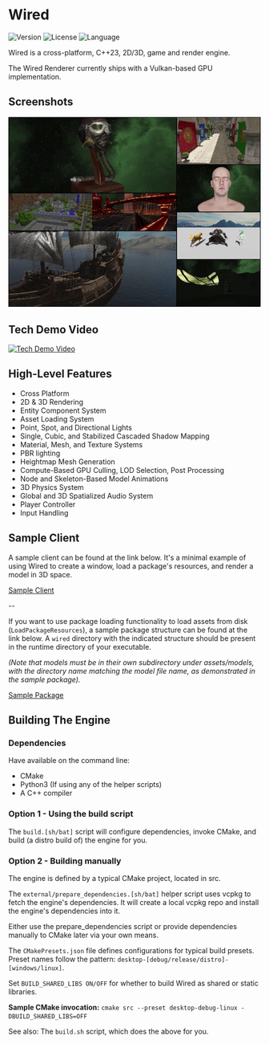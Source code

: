 # Wired

<!-- Version and License Badges -->
![Version](https://img.shields.io/badge/version-0.0.1-green.svg?style=flat-square) 
![License](https://img.shields.io/badge/license-GNU%20GPLv3-green?style=flat-square) 
![Language](https://img.shields.io/badge/language-C++23-green.svg?style=flat-square) 

Wired is a cross-platform, C++23, 2D/3D, game and render engine.

The Wired Renderer currently ships with a Vulkan-based GPU implementation.

## Screenshots

![Alt text](screenshots/collage.webp "Collage")

## Tech Demo Video

[![Tech Demo Video](https://img.youtube.com/vi/R-enitNsDyU/mqdefault.jpg)](https://youtu.be/R-enitNsDyU)

## High-Level Features

- Cross Platform
- 2D & 3D Rendering
- Entity Component System
- Asset Loading System
- Point, Spot, and Directional Lights
- Single, Cubic, and Stabilized Cascaded Shadow Mapping
- Material, Mesh, and Texture Systems
- PBR lighting
- Heightmap Mesh Generation
- Compute-Based GPU Culling, LOD Selection, Post Processing
- Node and Skeleton-Based Model Animations
- 3D Physics System
- Global and 3D Spatialized Audio System
- Player Controller
- Input Handling

## Sample Client

A sample client can be found at the link below. It's a minimal example of using Wired to create a window, load a package's resources, and render a model in 3D space.

[Sample Client](https://github.com/neon-software-dev/Wired/blob/main/samples/sample_client.cpp)

--

If you want to use package loading functionality to load assets from disk (```LoadPackageResources```), a sample package structure can be found at the link below. A ```wired``` directory with the indicated structure should be present in the runtime directory of your executable.

*(Note that models must be in their own subdirectory under assets/models, with the directory name matching the model file name, as demonstrated in the sample package).*

[Sample Package](https://github.com/neon-software-dev/Wired/blob/main/samples/PackageSample)
  
## Building The Engine

### Dependencies

Have available on the command line:
- CMake
- Python3 (If using any of the helper scripts)
- A C++ compiler

### Option 1 - Using the build script
The ```build.[sh/bat]``` script will configure dependencies, invoke CMake, and build (a distro build of) the engine for you.

### Option 2 - Building manually
The engine is defined by a typical CMake project, located in src.

The ```external/prepare_dependencies.[sh/bat]``` helper script uses vcpkg to fetch the engine's dependencies. It will create a local vcpkg repo and install the engine's dependencies into it.

Either use the prepare_dependencies script or provide dependencies manually to CMake later via your own means.

The ```CMakePresets.json``` file defines configurations for typical build presets. Preset names follow the pattern: ```desktop-[debug/release/distro]-[windows/linux]```.

Set ```BUILD_SHARED_LIBS ON/OFF``` for whether to build Wired as shared or static libraries.

**Sample CMake invocation:**
``` cmake src --preset desktop-debug-linux -DBUILD_SHARED_LIBS=OFF ```

See also: The ```build.sh``` script, which does the above for you.
